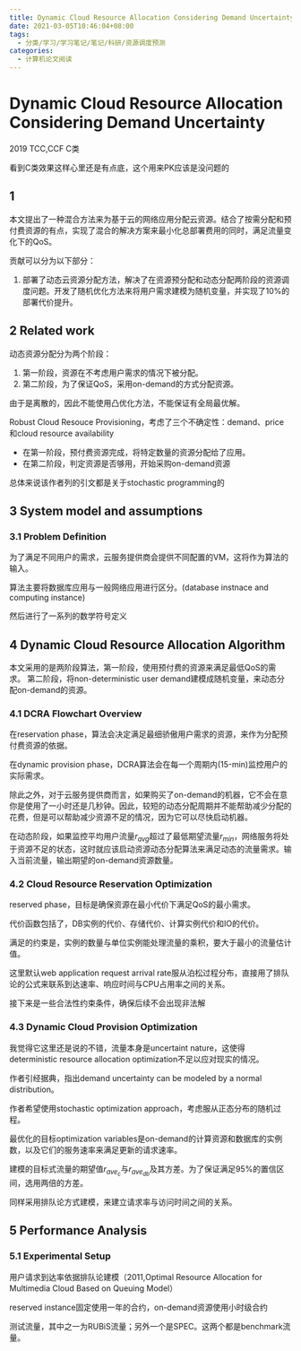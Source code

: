 ```yaml
---
title: Dynamic Cloud Resource Allocation Considering Demand Uncertainty
date: 2021-03-05T10:46:04+08:00
tags:
  - 分类/学习/学习笔记/笔记/科研/资源调度预测
categories:
  - 计算机论文阅读
---
```


# Dynamic Cloud Resource Allocation Considering Demand Uncertainty

2019 TCC,CCF C类

看到C类效果这样心里还是有点底，这个用来PK应该是没问题的

## 1 

本文提出了一种混合方法来为基于云的网络应用分配云资源。结合了按需分配和预付费资源的有点，实现了混合的解决方案来最小化总部署费用的同时，满足流量变化下的QoS。

贡献可以分为以下部分：
1. 部署了动态云资源分配方法，解决了在资源预分配和动态分配两阶段的资源调度问题。开发了随机优化方法来将用户需求建模为随机变量，并实现了10%的部署代价提升。

## 2 Related work

动态资源分配分为两个阶段：
1. 第一阶段，资源在不考虑用户需求的情况下被分配。
2. 第二阶段，为了保证QoS，采用on-demand的方式分配资源。

由于是离散的，因此不能使用凸优化方法，不能保证有全局最优解。

Robust Cloud Resouce Provisioning，考虑了三个不确定性：demand、price和cloud resource availability
* 在第一阶段，预付费资源完成，将特定数量的资源分配给了应用。
* 在第二阶段，判定资源是否够用，开始采购on-demand资源

总体来说该作者列的引文都是关于stochastic programming的

## 3 System model and assumptions

### 3.1 Problem Definition

为了满足不同用户的需求，云服务提供商会提供不同配置的VM，这将作为算法的输入。

算法主要将数据库应用与一般网络应用进行区分。(database instnace and computing instance)

然后进行了一系列的数学符号定义

## 4 Dynamic Cloud Resource Allocation Algorithm

本文采用的是两阶段算法，第一阶段，使用预付费的资源来满足最低QoS的需求。
第二阶段，将non-deterministic user demand建模成随机变量，来动态分配on-demand的资源。

### 4.1 DCRA Flowchart Overview

在reservation phase，算法会决定满足最细骄傲用户需求的资源，来作为分配预付费资源的依据。

在dynamic provision phase，DCRA算法会在每一个周期内(15-min)监控用户的实际需求。

除此之外，对于云服务提供商而言，如果购买了on-demand的机器，它不会在意你是使用了一小时还是几秒钟。因此，较短的动态分配周期并不能帮助减少分配的花费，但是可以帮助减少资源不足的情况，因为它可以尽快启动机器。

在动态阶段，如果监控平均用户流量$r_{avg}$超过了最低期望流量$r_{min}$，网络服务将处于资源不足的状态，这时就应该启动资源动态分配算法来满足动态的流量需求。输入当前流量，输出期望的on-demand资源数量。

### 4.2 Cloud Resource Reservation Optimization

reserved phase，目标是确保资源在最小代价下满足QoS的最小需求。

代价函数包括了，DB实例的代价、存储代价、计算实例代价和IO的代价。

满足的约束是，实例的数量与单位实例能处理流量的乘积，要大于最小的流量估计值。

这里默认web application request arrival rate服从泊松过程分布，直接用了排队论的公式来联系到达速率、响应时间与CPU占用率之间的关系。

接下来是一些合法性约束条件，确保后续不会出现非法解

### 4.3 Dynamic Cloud Provision Optimization

我觉得它这里还是说的不错，流量本身是uncertaint nature，这使得deterministic resource allocation optimization不足以应对现实的情况。

作者引经据典，指出demand uncertainty can be modeled by a normal distribution。

作者希望使用stochastic optimization approach，考虑服从正态分布的随机过程。

最优化的目标optimization variables是on-demand的计算资源和数据库的实例数，以及它们的服务速率来满足更新的请求速率。

建模的目标式流量的期望值$r_{ave_c}$与$r_{ave_{db}}$及其方差。为了保证满足95%的置信区间，选用两倍的方差。

同样采用排队论方式建模，来建立请求率与访问时间之间的关系。

## 5 Performance Analysis

### 5.1 Experimental Setup

用户请求到达率依据排队论建模（2011,Optimal Resource Allocation for Multimedia Cloud Based on Queuing Model）

reserved instance固定使用一年的合约，on-demand资源使用小时级合约

测试流量，其中之一为RUBiS流量；另外一个是SPEC。这两个都是benchmark流量。